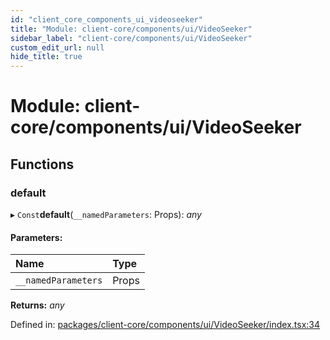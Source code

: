 ```yaml
---
id: "client_core_components_ui_videoseeker"
title: "Module: client-core/components/ui/VideoSeeker"
sidebar_label: "client-core/components/ui/VideoSeeker"
custom_edit_url: null
hide_title: true
---
```


# Module: client-core/components/ui/VideoSeeker

## Functions

### default

▸ `Const`**default**(`__namedParameters`: Props): *any*

#### Parameters:

Name | Type |
:------ | :------ |
`__namedParameters` | Props |

**Returns:** *any*

Defined in: [packages/client-core/components/ui/VideoSeeker/index.tsx:34](https://github.com/xr3ngine/xr3ngine/blob/5a0f83ed8/packages/client-core/components/ui/VideoSeeker/index.tsx#L34)
